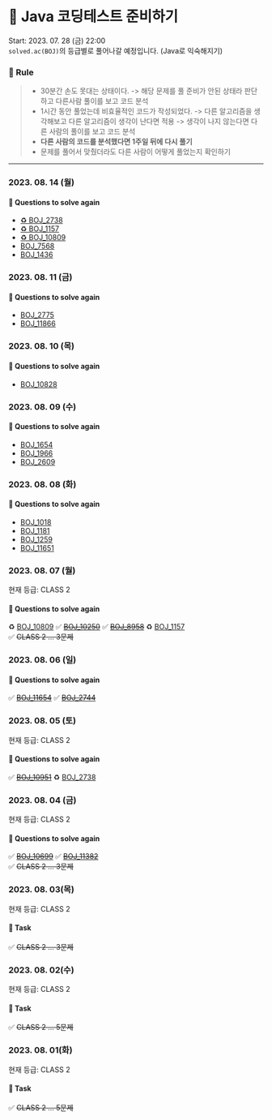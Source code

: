 # 🚀 Java 코딩테스트 준비하기 

Start: 2023. 07. 28 (금) 22:00 <br>
`solved.ac(BOJ)`의 등급별로 풀어나갈 예정입니다. (Java로 익숙해지기)

 ### 📝 Rule
> - 30분간 손도 못대는 상태이다. -> 해당 문제를 풀 준비가 안된 상태라 판단하고 다른사람 풀이를 보고 코드 분석
> - 1시간 동안 풀었는데 비효율적인 코드가 작성되었다. -> 다른 알고리즘을 생각해보고 다른 알고리즘이 생각이 난다면 적용 -> 생각이 나지 않는다면 다른 사람의 풀이를 보고 코드 분석
> - **다른 사람의 코드를 분석했다면 1주일 뒤에 다시 풀기**
> - 문제를 풀어서 맞췄더라도 다른 사람이 어떻게 풀었는지 확인하기

----
### 2023. 08. 14 (월)
#### 👀 Questions to solve again
- [♻️ BOJ_2738](https://www.acmicpc.net/problem/2738)
- [♻️ BOJ_1157](https://www.acmicpc.net/problem/1157)
- [♻️ BOJ_10809](https://www.acmicpc.net/problem/10809)
- [BOJ_7568](https://www.acmicpc.net/problem/7568)
- [BOJ_1436](https://www.acmicpc.net/problem/1436)

### 2023. 08. 11 (금)
#### 👀 Questions to solve again
- [BOJ_2775](https://www.acmicpc.net/problem/2775)
- [BOJ_11866](https://www.acmicpc.net/problem/11866)

### 2023. 08. 10 (목)
#### 👀 Questions to solve again
- [BOJ_10828](https://www.acmicpc.net/problem/10828)

### 2023. 08. 09 (수)
#### 👀 Questions to solve again
- [BOJ_1654](https://www.acmicpc.net/problem/1654)
- [BOJ_1966](https://www.acmicpc.net/problem/1966)
- [BOJ_2609](https://www.acmicpc.net/problem/2609)

### 2023. 08. 08 (화)
#### 👀 Questions to solve again
- [BOJ_1018](https://www.acmicpc.net/problem/1018)
- [BOJ_1181](https://www.acmicpc.net/problem/1181)
- [BOJ_1259](https://www.acmicpc.net/problem/1259)
- [BOJ_11651](https://www.acmicpc.net/problem/11651)

### 2023. 08. 07 (월)
현재 등급: CLASS 2
#### 👀 Questions to solve again
♻️ [BOJ_10809](https://www.acmicpc.net/problem/10809)
✅ ~~[BOJ_10250](https://www.acmicpc.net/problem/10250)~~
✅ ~~[BOJ_8958](https://www.acmicpc.net/problem/8958)~~
♻️ [BOJ_1157](https://www.acmicpc.net/problem/1157) </br>
✅ ~~CLASS 2 ... 3문제~~ 

### 2023. 08. 06 (일)
#### 👀 Questions to solve again
✅ ~~[BOJ_11654](https://www.acmicpc.net/problem/11654)~~
✅ ~~[BOJ_2744](https://www.acmicpc.net/problem/2744)~~

### 2023. 08. 05 (토)
현재 등급: CLASS 2
#### 👀 Questions to solve again
✅ ~~[BOJ_10951](https://www.acmicpc.net/problem/10951)~~
♻️ [BOJ_2738](https://www.acmicpc.net/problem/2738)

### 2023. 08. 04 (금)
현재 등급: CLASS 2
#### 👀 Questions to solve again
✅ ~~[BOJ_10699](https://www.acmicpc.net/problem/10699)~~
✅ ~~[BOJ_11382](https://www.acmicpc.net/problem/11382)~~ </br>
✅ ~~CLASS 2 ... 3문제~~

### 2023. 08. 03(목)
현재 등급: CLASS 2
#### 📝 Task
✅ ~~CLASS 2 ... 3문제~~

### 2023. 08. 02(수)
현재 등급: CLASS 2
#### 📝 Task
✅ ~~CLASS 2 ... 5문제~~

### 2023. 08. 01(화)
현재 등급: CLASS 2
#### 📝 Task
✅ ~~CLASS 2 ... 5문제~~
